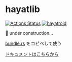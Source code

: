# hayatlib
[![Actions Status](https://github.com/hayatroid/hayatlib/workflows/verify/badge.svg)](https://github.com/hayatroid/hayatlib/actions)
[![hayatroid](https://img.shields.io/endpoint?url=https%3A%2F%2Fatcoder-badges.now.sh%2Fapi%2Fatcoder%2Fjson%2Fhayatroid)](https://atcoder.jp/users/hayatroid)

🚧 under construction...

[bundle.rs](https://github.com/hayatroid/hayatlib/blob/main/bundle.rs) をコピペして使う

[ドキュメントはこちらから](https://hayatroid.github.io/hayatlib/hayatlib/)
